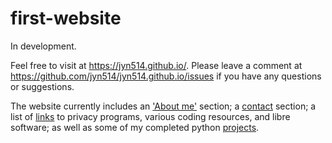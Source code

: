 # first-website
In development.

Feel free to visit at https://jyn514.github.io/. Please leave a comment at https://github.com/jyn514/jyn514.github.io/issues if you have any questions or suggestions.

The website currently includes an ['About me'](https://jyn514.github.io/about.html) section; a [contact](https://jyn514.github.io/contact.html) section; a list of [links](https://jyn514.github.io/resources.html) to privacy programs, various coding resources, and libre software; as well as some of my completed python [projects](https://jyn514.github.io/python%20embed.html).
